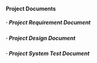 #### Project Documents
##### · Project Requirement Document
##### · Project Design Document
##### · Project System Test Document
